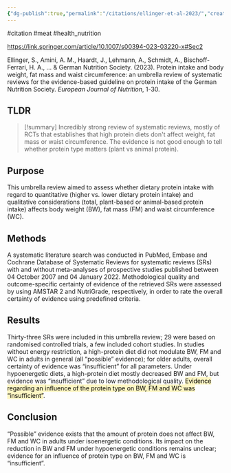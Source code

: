 ```yaml
---
{"dg-publish":true,"permalink":"/citations/ellinger-et-al-2023/","created":"2024-04-22T12:59:55.000+01:00","updated":"2025-09-28T23:40:39.927+01:00"}
---
```


#citation #meat #health_nutrition  

https://link.springer.com/article/10.1007/s00394-023-03220-x#Sec2

Ellinger, S., Amini, A. M., Haardt, J., Lehmann, A., Schmidt, A., Bischoff-Ferrari, H. A., ... & German Nutrition Society. (2023). Protein intake and body weight, fat mass and waist circumference: an umbrella review of systematic reviews for the evidence-based guideline on protein intake of the German Nutrition Society. _European Journal of Nutrition_, 1-30.

## TLDR
> [!summary]
> Incredibly strong review of systematic reviews, mostly of RCTs that establishes that high protein diets don't affect weight, fat mass or waist circumference. The evidence is not good enough to tell whether protein type matters (plant vs animal protein).

## Purpose
This umbrella review aimed to assess whether dietary protein intake with regard to quantitative (higher vs. lower dietary protein intake) and qualitative considerations (total, plant-based or animal-based protein intake) affects body weight (BW), fat mass (FM) and waist circumference (WC).

## Methods
A systematic literature search was conducted in PubMed, Embase and Cochrane Database of Systematic Reviews for systematic reviews (SRs) with and without meta-analyses of prospective studies published between 04 October 2007 and 04 January 2022. Methodological quality and outcome-specific certainty of evidence of the retrieved SRs were assessed by using AMSTAR 2 and NutriGrade, respectively, in order to rate the overall certainty of evidence using predefined criteria.

## Results
Thirty-three SRs were included in this umbrella review; 29 were based on randomised controlled trials, a few included cohort studies. In studies without energy restriction, a high-protein diet did not modulate BW, FM and WC in adults in general (all “possible” evidence); for older adults, overall certainty of evidence was “insufficient” for all parameters. Under hypoenergetic diets, a high-protein diet mostly decreased BW and FM, but evidence was “insufficient” due to low methodological quality. <mark style="background: #FFF3A3A6;">Evidence regarding an influence of the protein type on BW, FM and WC was “insufficient”</mark>.

## Conclusion
“Possible” evidence exists that the amount of protein does not affect BW, FM and WC in adults under isoenergetic conditions. Its impact on the reduction in BW and FM under hypoenergetic conditions remains unclear; evidence for an influence of protein type on BW, FM and WC is “insufficient”.